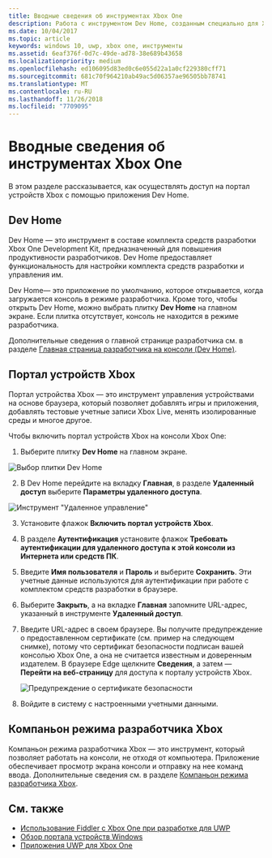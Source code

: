 ```yaml
---
title: Вводные сведения об инструментах Xbox One
description: Работа с инструментом Dev Home, созданным специально для Xbox One, с использованием портала Windows Device Portal.
ms.date: 10/04/2017
ms.topic: article
keywords: windows 10, uwp, xbox one, инструменты
ms.assetid: 6eaf376f-0d7c-49de-ad78-38e689b43658
ms.localizationpriority: medium
ms.openlocfilehash: ed106095d83ed0c6e055d22a1a0cf229380cff71
ms.sourcegitcommit: 681c70f964210ab49ac5d06357ae96505bb78741
ms.translationtype: MT
ms.contentlocale: ru-RU
ms.lasthandoff: 11/26/2018
ms.locfileid: "7709095"
---
```

# <a name="introduction-to-xbox-one-tools"></a>Вводные сведения об инструментах Xbox One

В этом разделе рассказывается, как осуществлять доступ на портал устройств Xbox с помощью приложения Dev Home.

## <a name="dev-home"></a>Dev Home

Dev Home — это инструмент в составе комплекта средств разработки Xbox One Development Kit, предназначенный для повышения продуктивности разработчиков. Dev Home предоставляет функциональность для настройки комплекта средств разработки и управления им.

Dev Home— это приложение по умолчанию, которое открывается, когда загружается консоль в режиме разработчика. Кроме того, чтобы открыть Dev Home, можно выбрать плитку **Dev Home** на главном экране. Если плитка отсутствует, консоль не находится в режиме разработчика.

Дополнительные сведения о главной странице разработчика см. в разделе [Главная страница разработчика на консоли (Dev Home)](dev-home.md).

## <a name="xbox-device-portal"></a>Портал устройств Xbox
Портал устройства Xbox — это инструмент управления устройствами на основе браузера, который позволяет добавлять игры и приложения, добавлять тестовые учетные записи Xbox Live, менять изолированные среды и многое другое.

Чтобы включить портал устройств Xbox на консоли Xbox One:

1. Выберите плитку **Dev Home** на главном экране.

  ![Выбор плитки Dev Home](images/introduction-to-xbox-one-tools-1.png)

2. В Dev Home перейдите на вкладку **Главная**, в разделе **Удаленный доступ** выберите **Параметры удаленного доступа**.

  ![Инструмент "Удаленное управление"](images/introduction-to-xbox-one-tools-2.png)

3. Установите флажок **Включить портал устройств Xbox**.

4. В разделе **Аутентификация** установите флажок **Требовать аутентификации для удаленного доступа к этой консоли из Интернета или средств ПК**.

5. Введите **Имя пользователя** и __Пароль__ и выберите **Сохранить**. Эти учетные данные используются для аутентификации при работе с комплектом средств разработки в браузере.

6. Выберите **Закрыть**, а на вкладке **Главная** запомните URL-адрес, указанный в инструменте **Удаленный доступ**.

7. Введите URL-адрес в своем браузере. Вы получите предупреждение о предоставленном сертификате (см. пример на следующем снимке), потому что сертификат безопасности подписан вашей консолью Xbox One, а она не считается известным и доверенным издателем. В браузере Edge щелкните **Сведения**, а затем — **Перейти на веб-страницу** для доступа к порталу устройств Xbox.

    ![Предупреждение о сертификате безопасности](images/introduction-to-xbox-one-tools-3.png)

8. Войдите в систему с настроенными учетными данными.

## <a name="xbox-dev-mode-companion"></a>Компаньон режима разработчика Xbox
Компаньон режима разработчика Xbox — это инструмент, который позволяет работать на консоли, не отходя от компьютера. Приложение обеспечивает просмотр экрана консоли и отправку на нее команд ввода. Дополнительные сведения см. в разделе [Компаньон режима разработчика Xbox](xbox-dev-mode-companion.md).

## <a name="see-also"></a>См. также
- [Использование Fiddler с Xbox One при разработке для UWP](uwp-fiddler.md)
- [Обзор портала устройств Windows](../debug-test-perf/device-portal.md)
- [Приложения UWP для Xbox One](index.md)